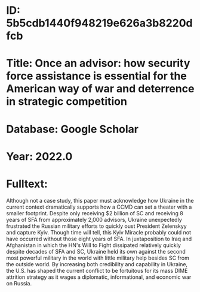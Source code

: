 # ID: 5b5cdb1440f948219e626a3b8220dfcb
# Title: Once an advisor: how security force assistance is essential for the American way of war and deterrence in strategic competition
# Database: Google Scholar
# Year: 2022.0
# Fulltext:
Although not a case study, this paper must acknowledge how Ukraine in the current context dramatically supports how a CCMD can set a theater with a smaller footprint.
Despite only receiving $2 billion of SC and receiving 8 years of SFA from approximately 2,000 advisors, Ukraine unexpectedly frustrated the Russian military efforts to quickly oust President Zelenskyy and capture Kyiv.
Though time will tell, this Kyiv Miracle probably could not have occurred without those eight years of SFA.
In juxtaposition to Iraq and Afghanistan in which the HN's Will to Fight dissipated relatively quickly despite decades of SFA and SC, Ukraine held its own against the second most powerful military in the world with little military help besides SC from the outside world.
By increasing both credibility and capability in Ukraine, the U.S. has shaped the current conflict to be fortuitous for its mass DIME attrition strategy as it wages a diplomatic, informational, and economic war on Russia.